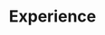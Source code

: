---
title: "Experience"
jobs: [
    {
        occupation: 'Web developer',
        company: 'Perficient',
        city: 'Medellín, Colombia',
        date: 'Feb 2022 - current',
        description: "I'm working on the CAT commerce page, where we are migrating all the platforms from old technologies to React & Redux, and we are getting information from the server consuming rest services. \nWe are using agile methodologies (SCRUM) to do the continued migration and also we are using continuous integration to kick off deploys, monitoring test coverage and good practices."
    },
    {
        occupation: 'Web UI',
        company: 'Globant',
        city: 'Medellín, Colombia',
        date: 'Nov 2017 - Feb 2022',
        description: 'I worked in a bank portal from Spain bank, where the user can do requests for loans, mortgages, cards, and other products. This application is built with React & Redux, using styledcomponents for styles, jest for unit testing, webpack as a packager, and consuming Java API services to get information from the server.'
    },
    {
        occupation: 'Full stack',
        company: 'IAS',
        city: 'Medellín, Colombia',
        date: 'Mar 2015 - Nov 2017',
        description: 'In this company, I worked with several technologies like GWT, Ionic, and for two months in Angular. But the last 2 years I worked with React & Redux building a platform that helps commercial people keep contacts, and important information about clients of the company, also this platform remember meetings time and all the step that a commercial needs to know for a specific client, facilitating the transfer knowledge in colleagues.'
    },
    {
        occupation: 'Web UI',
        company: 'Boos soluciones',
        city: 'Medellín, Colombia',
        date: 'Feb 2013 - Mar 22015',
        description: 'This was my first job in the development of software and my job consisted to give support and solved problems related to the company project, call it "Talento". This project allows people in the company to evaluate pairs, leaders, and self calculating ratings and give improvement points. People could also register their goals and track them.'
    }
]
---